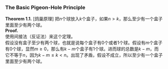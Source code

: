### The Basic Pigeon-Hole Principle
**Theorem 1.1.** [鸽巢原理] 把$n$个球放入$k$个盒子，如果$n>k$，那么至少有一个盒子里面至少有两个球。  
**Proof.**  
使用间接法（反证法）来这个定理。  
假设没有盒子至少有两个球，也就是说每个盒子有0个或者1个球。假设有$m$个盒子有0个球，显然$m\geq 0$，那么有$k-m$个盒子有1个球。进而球的总数是$k-m$，而它不等于$n$，因为$k-m\leq k<n$。出现了矛盾，假设不成立，所以至少有一个盒子里面至少有两个球。
